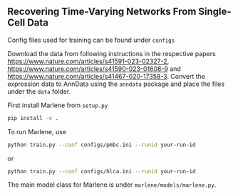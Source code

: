 ## Recovering Time-Varying Networks From Single-Cell Data

Config files used for training can be found under `configs`

Download the data from following instructions in the respective papers
https://www.nature.com/articles/s41591-023-02327-2,
https://www.nature.com/articles/s41590-023-01608-9 and https://www.nature.com/articles/s41467-020-17358-3. Convert the expression
data to AnnData using the `anndata` package and place the files under the
`data` folder.

First install Marlene from `setup.py`
```bash
pip install -e .
```

To run Marlene, use
```bash
python train.py --conf configs/pmbc.ini --runid your-run-id
```
or
```bash
python train.py --conf configs/hlca.ini --runid your-run-id
```

The main model class for Marlene is under `marlene/models/marlene.py`.